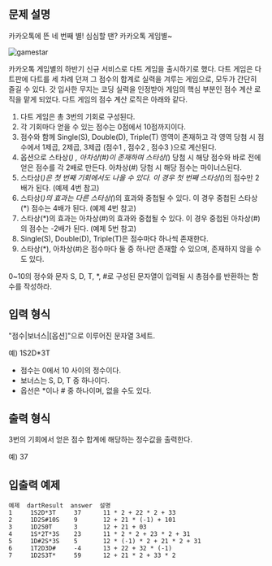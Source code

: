 문제 설명
--
카카오톡에 뜬 네 번째 별! 심심할 땐? 카카오톡 게임별~

![gamestar](https://github.com/kimjjjj/Algorithm_study/assets/102236761/2d745c2c-ab37-4e06-afa1-a9c86cbb9bd4)

카카오톡 게임별의 하반기 신규 서비스로 다트 게임을 출시하기로 했다. 다트 게임은 다트판에 다트를 세 차례 던져 그 점수의 합계로 실력을 겨루는 게임으로, 모두가 간단히 즐길 수 있다.
갓 입사한 무지는 코딩 실력을 인정받아 게임의 핵심 부분인 점수 계산 로직을 맡게 되었다. 다트 게임의 점수 계산 로직은 아래와 같다.

1. 다트 게임은 총 3번의 기회로 구성된다.
2. 각 기회마다 얻을 수 있는 점수는 0점에서 10점까지이다.
3. 점수와 함께 Single(S), Double(D), Triple(T) 영역이 존재하고 각 영역 당첨 시 점수에서 1제곱, 2제곱, 3제곱 (점수1 , 점수2 , 점수3 )으로 계산된다.
4. 옵션으로 스타상(*) , 아차상(#)이 존재하며 스타상(*) 당첨 시 해당 점수와 바로 전에 얻은 점수를 각 2배로 만든다. 아차상(#) 당첨 시 해당 점수는 마이너스된다.
5. 스타상(*)은 첫 번째 기회에서도 나올 수 있다. 이 경우 첫 번째 스타상(*)의 점수만 2배가 된다. (예제 4번 참고)
6. 스타상(*)의 효과는 다른 스타상(*)의 효과와 중첩될 수 있다. 이 경우 중첩된 스타상(*) 점수는 4배가 된다. (예제 4번 참고)
7. 스타상(*)의 효과는 아차상(#)의 효과와 중첩될 수 있다. 이 경우 중첩된 아차상(#)의 점수는 -2배가 된다. (예제 5번 참고)
8. Single(S), Double(D), Triple(T)은 점수마다 하나씩 존재한다.
9. 스타상(*), 아차상(#)은 점수마다 둘 중 하나만 존재할 수 있으며, 존재하지 않을 수도 있다.

0~10의 정수와 문자 S, D, T, *, #로 구성된 문자열이 입력될 시 총점수를 반환하는 함수를 작성하라.

입력 형식
--
"점수|보너스|[옵션]"으로 이루어진 문자열 3세트.

예) 1S2D*3T
- 점수는 0에서 10 사이의 정수이다.
- 보너스는 S, D, T 중 하나이다.
- 옵선은 *이나 # 중 하나이며, 없을 수도 있다.

출력 형식
--
3번의 기회에서 얻은 점수 합계에 해당하는 정수값을 출력한다.

예) 37

입출력 예제
--
    예제  dartResult  answer  설명
    1     1S2D*3T     37      11 * 2 + 22 * 2 + 33
    2     1D2S#10S    9       12 + 21 * (-1) + 101
    3     1D2S0T      3       12 + 21 + 03
    4     1S*2T*3S    23      11 * 2 * 2 + 23 * 2 + 31
    5     1D#2S*3S    5       12 * (-1) * 2 + 21 * 2 + 31
    6     1T2D3D#     -4      13 + 22 + 32 * (-1)
    7     1D2S3T*     59      12 + 21 * 2 + 33 * 2
